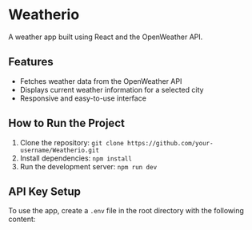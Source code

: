 # Weatherio
A weather app built using React and the OpenWeather API.

## Features
- Fetches weather data from the OpenWeather API
- Displays current weather information for a selected city
- Responsive and easy-to-use interface

## How to Run the Project
1. Clone the repository: `git clone https://github.com/your-username/Weatherio.git`
2. Install dependencies: `npm install`
3. Run the development server: `npm run dev`

## API Key Setup
To use the app, create a `.env` file in the root directory with the following content: